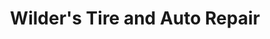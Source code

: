 ---
title: "Wilder's Tire and Auto Repair"
url: /richmond/wilders-tire-and-auto-repair/
shop: car repair
---